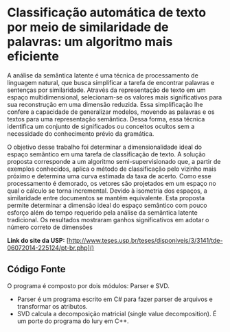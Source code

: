 # Classificação automática de texto por meio de similaridade de palavras: um algoritmo mais eficiente

A análise da semântica latente é uma técnica de processamento de linguagem natural, que busca simplificar a 
tarefa de encontrar palavras e sentenças por similaridade. Através da representação de texto em um espaço multidimensional, 
selecionam-se os valores mais significativos para sua reconstrução em uma dimensão reduzida. Essa simplificação lhe confere 
a capacidade de generalizar modelos, movendo as palavras e os textos para uma representação semântica. Dessa forma, essa 
técnica identifica um conjunto de significados ou conceitos ocultos sem a necessidade do conhecimento prévio da gramática. 

O objetivo desse trabalho foi determinar a dimensionalidade ideal do espaço semântico em uma tarefa de classificação de texto. 
A solução proposta corresponde a um algoritmo semi-supervisionado que, a partir de exemplos conhecidos, aplica o método de 
classificação pelo vizinho mais próximo e determina uma curva estimada da taxa de acerto. Como esse processamento é demorado, 
os vetores são projetados em um espaço no qual o cálculo se torna incremental. Devido à isometria dos espaços, a similaridade 
entre documentos se mantém equivalente. Esta proposta permite determinar a dimensão ideal do espaço semântico com pouco esforço 
além do tempo requerido pela análise da semântica latente tradicional. Os resultados mostraram ganhos significativos em adotar 
o número correto de dimensões

**Link do site da USP:** [http://www.teses.usp.br/teses/disponiveis/3/3141/tde-06072014-225124/pt-br.php]()

## Código Fonte

O programa é composto por dois módulos: Parser e SVD.

- Parser é um programa escrito em C# para fazer parser de arquivos e transformar os atributos.
- SVD calcula a decomposição matricial (single value decomposition). É um porte do programa do Iury em C++.


